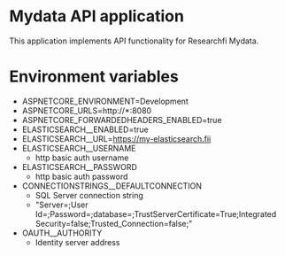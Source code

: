# Mydata API application
This application implements API functionality for Researchfi Mydata.

# Environment variables
- ASPNETCORE_ENVIRONMENT=Development
- ASPNETCORE_URLS=http://*:8080
- ASPNETCORE_FORWARDEDHEADERS_ENABLED=true
- ELASTICSEARCH__ENABLED=true
- ELASTICSEARCH__URL=https://my-elasticsearch.fii
- ELASTICSEARCH__USERNAME
  - http basic auth username
- ELASTICSEARCH__PASSWORD
  - http basic auth password
- CONNECTIONSTRINGS__DEFAULTCONNECTION
  - SQL Server connection string
  - "Server=<sql server address>;User Id=<user id>;Password=<password>;database=<db name>;TrustServerCertificate=True;Integrated Security=false;Trusted_Connection=false;"
- OAUTH__AUTHORITY
  - Identity server address
